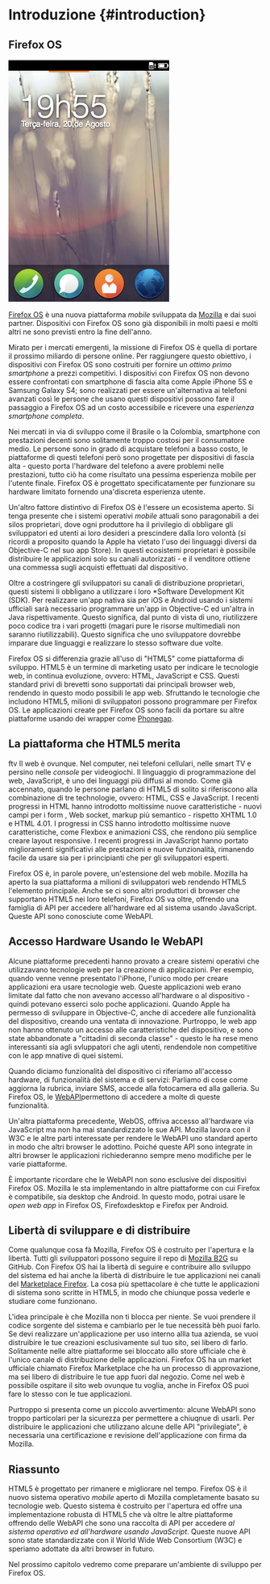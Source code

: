 # Introduzione {#introduction}

## Firefox OS

![Firefox OS](images/originals/firefox_os_simulator.png)

[Firefox OS](http://www.mozilla.org/firefox/os/) è una nuova piattaforma *mobile* sviluppata da [Mozilla](http://mozilla.org) e dai suoi partner. Dispositivi con Firefox OS sono già disponibili in molti paesi e molti altri ne sono previsti entro la fine dell'anno.

Mirato per i mercati emergenti, la missione di Firefox OS è quella di portare il prossimo miliardo di persone online. Per raggiungere questo obiettivo, i dispositivi con Firefox OS sono costruiti per fornire un *ottimo primo smartphone* a prezzi competitivi. I dispositivi con Firefox OS non devono essere confrontati con smartphone di fascia alta come Apple iPhone 5S e Samsung Galaxy S4; sono realizzati per essere un'alternativa ai telefoni avanzati così le persone che usano questi dispositivi possono fare il passaggio a Firefox OS ad un costo accessibile e ricevere una *esperienza smartphone completa*.

Nei mercati in via di sviluppo come il Brasile o la Colombia, smartphone con prestazioni decenti sono solitamente troppo costosi per il consumatore medio. Le persone sono in grado di acquistare telefoni a basso costo, le piattaforme di questi telefoni però sono progettate per dispositivi di fascia alta - questo porta l'hardware del telefono a avere problemi nelle prestazioni, tutto ciò ha come risultato una pessima esperienza mobile per l'utente finale. Firefox OS è progettato specificatamente per funzionare su hardware limitato fornendo una'discreta esperienza utente. 

Un'altro fattore distintivo di Firefox OS è l'essere un ecosistema aperto. Si tenga presente che i sistemi operativi *mobile* attuali sono paragonabili a dei silos proprietari, dove ogni produttore ha il privilegio di obbligare gli sviluppatori ed utenti ai loro desideri a prescindere dalla loro volontà (si ricordi a proposito quando la Apple ha vietato l'uso dei linguaggi diversi da Objective-C nel suo app Store). In questi ecosistemi proprietari è possibile distribuire le applicazioni solo su canali autorizzati - e il venditore ottiene una commessa sugli acquisti effettuati dal dispositivo.

Oltre a costringere gli sviluppatori su canali di distribuzione proprietari, questi sistemi li obbligano a utilizzare i loro *Software Development Kit (SDK). Per realizzare un'app nativa sia per iOS e Android usando i sistemi ufficiali sarà necessario programmare un'app in Objective-C ed un'altra in Java rispettivamente. Questo significa, dal punto di vista di uno, riutilizzere poco codice tra i vari progetti (magari pure le risorse multimediali non saranno riutilizzabili). Questo significa che uno sviluppatore dovrebbe imparare due linguaggi e realizzare lo stesso software due volte. 

Firefox OS si differenzia grazie all'uso di "HTML5" come piattaforma di sviluppo. HTML5 è un termine di marketing usato per indicare le tecnologie web, in continua evoluzione, ovvero: HTML, JavaScript e CSS. Questi standard privi di brevetti sono supportati dai principali browser web, rendendo in questo modo possibili le app web. Sfruttando le tecnologie che includono HTML5, milioni di sviluppatori possono programmare per Firefox OS. Le applicazioni create per Firefox OS sono facili da portare su altre piattaforme usando dei wrapper come [Phonegap](http://phonegap.com).

## La piattaforma che HTML5 merita

ftv
Il web è ovunque. Nel computer, nei telefoni cellulari, nelle smart TV e persino nelle *console* per videogiochi. Il linguaggio di programmazione del web, JavaScript, è uno dei linguaggi più diffusi al mondo. Come già accennato, quando le persone parlano di HTML5 di solito si riferiscono alla combinazione di tre technologie, ovvero: HTML, CSS e JavaScript. I recenti progressi in HTML hanno introdotto moltissime nuove caratteristiche - nuovi campi per i form , Web socket, markup più semantico - rispetto XHTML 1.0 e HTML 4.01. I progressi in CSS hanno introdotto moltissime nuove caratteristiche, come Flexbox e animazioni CSS, che rendono più semplice creare layout responsive. I recenti progressi in JavaScript hanno portato miglioramenti significativi alle prestazioni e nuove funzionalità, rimanendo facile da usare sia per i principianti che per gli sviluppatori esperti.

Firefox OS è, in parole povere, un'estensione del web mobile. Mozilla ha aperto la sua piattaforma a milioni di sviluppatori web rendendo HTML5 l'elemento principale. Anche se ci sono altri produttori di browser che supportano HTML5 nei loro telefoni, Firefox OS va oltre, offrendo una famiglia di API per accedere all'hardware ed al sistema usando JavaScript. Queste API sono conosciute come WebAPI.

## Accesso Hardware Usando le WebAPI

Alcune piattaforme precedenti hanno provato a creare sistemi operativi che utilizzavano tecnologie web per la creazione di applicazioni. Per esempio, quando venne venne presentato l'iPhone, l'unico modo per creare applicazioni era usare tecnologie web. Queste applicazioni web erano limitate dal fatto che non avevano accesso all'hardware o al dispositivo - quindi potevano esserci solo poche applicazioni. Quando Apple ha permesso di sviluppare in Objective-C, anche di accedere alle funzionalità del dispositivo, creando una ventata di innovazione. Purtroppo, le web app non hanno ottenuto un accesso alle caratteristiche del dispositivo, e sono state abbandonate a "cittadini di seconda classe" - questo le ha rese meno interessanti sia agli svluppatori che agli utenti, rendendole non competitive con le app mnative di quei sistemi.

Quando diciamo funzionalità del dispositivo ci riferiamo all'accesso hardware, di funzionalità del sistema e di servizi: Parliamo di cose come aggiorna la rubrica, inviare SMS, accede alla fotocamera ed alla galleria. Su Firefox OS, le [WebAPI](https://wiki.mozilla.org/WebAPI)permettono di accedere a molte di queste funzionalità. 

Un'altra piattaforma precedente, WebOS, offriva accesso all'hardware via JavaScript ma non ha mai standardizzato le sue API. Mozilla lavora con il W3C e le altre parti interessate per rendere le WebAPI uno standard aperto in modo che altri browser le adottino. Poiché queste API sono integrate in altri browser le applicazioni richiederanno sempre meno modifiche per le varie piattaforme.

È importante ricordare che le WebAPI non sono esclusive dei dispositivi Firefox OS. Mozilla le sta implementando in altre piattaforme con cui Firefox è compatibile, sia desktop che Android. In questo modo, potrai usare le *open web app* in Firefox OS, Firefoxdesktop e Firefox per Android.

## Libertà di sviluppare e di distribuire

Come qualunque cosa fà Mozilla, Firefox OS è costruito per l'apertura e la libertà. Tutti gli sviluppatori possono seguire il repo di [Mozilla B2G](https://github.com/mozilla-b2g/B2G) su GitHub. Con Firefox OS hai la libertà di seguire e contribuire allo sviluppo del sistema ed hai anche la libertà di distribuire le tue applicazioni nei canali del [Marketplace Firefox](https://marketplace.firefox.com/). La cosa più spettacolare è che tutte le applicazioni di sistema sono scritte in HTML5, in modo che chiunque possa vederle e studiare come funzionano. 

L'idea principale è che Mozilla non ti blocca per niente. Se vuoi prendere il codice sorgente del sistema e cambiarlo per le tue necessità bèh puoi farlo. Se devi realizzare un'applicazione per uso interno allla tua azienda, se vuoi distruibire le tue creazioni esclusivamente sul tuo sito, sei libero di farlo. Solitamente nelle altre piattaforme sei bloccato allo store ufficiale che è l'unico canale di distribuzione delle applicazioni. Firefox OS ha un market ufficiale chiamato Firefox Marketplace che ha un processo di approvazione, ma sei libero di distribuire le tue app fuori dal negozio. Come nel web è possibile ospitare il sito web ovunque tu voglia, anche in Firefox OS puoi fare lo stesso con le tue applicazioni. 

Purtroppo si presenta come un piccolo avvertimento: alcune WebAPI sono troppo particolari per la sicurezza per permettere a chiuqnue di usarli. Per distribuire le applicazioni che utilizzano alcune delle API "privilegiate", è necessaria una certificazione e revisione dell'applicazione con firma da Mozilla.

## Riassunto

HTML5 è progettato per rimanere e migliorare nel tempo. Firefox OS è il nuovo sistema operativo *mobile* aperto di Mozilla completamente basato su tecnologie web. Questo sistema è costruito per l'apertura ed offre una implementazione robusta di HTML5 che và oltre le altre piattaforme offrendo delle WebAPI che sono una raccolta di API per accedere *al sistema operativo ed all'hardware usando JavaScript*. Queste nuove API sono state standardizzate con il World Wide Web Consortium (W3C) e speriamo adottate da altri browser in futuro.

Nel prossimo capitolo vedremo come preparare un'ambiente di sviluppo per Firefox OS. 
